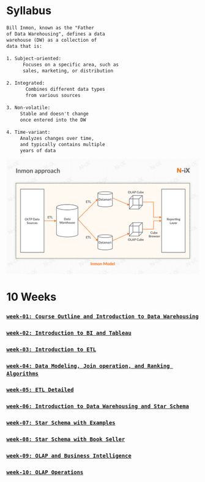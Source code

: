 # Syllabus


	Bill Inmon, known as the "Father 
	of Data Warehousing", defines a data 
	warehouse (DW) as a collection of 
	data that is: 

	1. Subject-oriented: 
          Focuses on a specific area, such as 
          sales, marketing, or distribution 

	2. Integrated: 
	       Combines different data types 
	       from various sources 

	3. Non-volatile: 
         Stable and doesn't change  
         once entered into the DW 

	4. Time-variant: 
         Analyzes changes over time, 
         and typically contains multiple 
         years of data 

![](./README_DW_Inmon_Model.png)

# 10 Weeks

### [`week-01: Course Outline and Introduction to Data Warehousing`](week-01-course-outline-and-intro-to-DW)

### [`week-02: Introduction to BI and Tableau`](week-02-intro-to-BI-and-Tableau)

### [`week-03: Introduction to ETL`](week-03-introduction-to-ETL)

### [`week-04: Data Modeling, Join operation, and Ranking Algorithms`](week-04-modeling-join-ranking-algorithms)

### [`week-05: ETL Detailed`](week-05_ETL_detailed)

### [`week-06: Introduction to Data Warehousing and Star Schema`](week-06-intro-to-Data-Warehousing-and-Star-Schema)

### [`week-07: Star Schema with Examples`](week-07-Star-Schema)

### [`week-08: Star Schema with Book Seller`](week-08_star_schema_with_Book_Seller)

### [`week-09: OLAP and Business Intelligence`](week-09_OLAP_and_Business_Intelligence)

### [`week-10: OLAP Operations`](week-10_OLAP_Operations)
